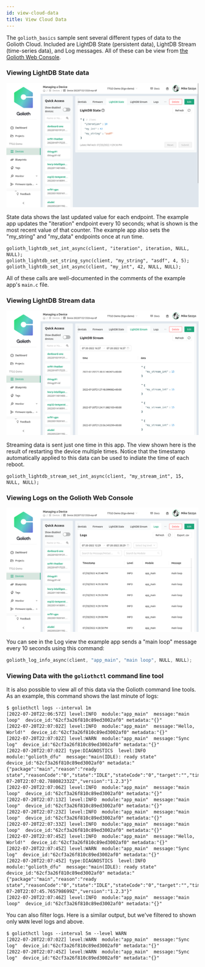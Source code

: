 ```yaml
---
id: view-cloud-data
title: View Cloud Data
---
```


The `golioth_basics` sample sent several different types of data to the Golioth
Cloud. Included are LightDB State (persistent data), LightDB Stream (time-series
data), and Log messages. All of these can be view from [the Golioth Web
Console](https://console.golioth.io).

### Viewing LightDB State data

![LightDB State Data](./assets/golioth-espidf-state.png)

State data shows the last updated value for each endpoint. The example app
updates the "iteration" endpoint every 10 seconds; what is shown is the most
recent value of that counter. The example app also sets the "my_string" and
"my_data" endpoints once at run time.

```code
golioth_lightdb_set_int_async(client, "iteration", iteration, NULL, NULL);
golioth_lightdb_set_string_sync(client, "my_string", "asdf", 4, 5);
golioth_lightdb_set_int_async(client, "my_int", 42, NULL, NULL);
```

All of these calls are well-documented in the comments of the example app's
`main.c` file.

### Viewing LightDB Stream data

![LightDB Stream Data](./assets/golioth-espidf-stream.png)

Streaming data is sent just one time in this app. The view shown here is the
result of restarting the device multiple times. Notice that the timestamp
automatically applied to this data can be used to indiate the time of each
reboot.

```code
golioth_lightdb_stream_set_int_async(client, "my_stream_int", 15, NULL, NULL);
```

### Viewing Logs on the Golioth Web Console

![Log Messages](./assets/golioth-espidf-logs.png)

You can see in the Log view the example app sends a "main loop" message every 10
seconds using this command:

```c
golioth_log_info_async(client, "app_main", "main loop", NULL, NULL);
```

### Viewing Data with the `goliothctl` command line tool

It is also possible to view all of this data via the Golioth command line tools. As an example, this command shows the last minute of logs:

```console
$ goliothctl logs --interval 1m
[2022-07-20T22:06:57Z] level:INFO  module:"app_main"  message:"main loop"  device_id:"62cf3a26f810c89ed3002af0" metadata:"{}"
[2022-07-20T22:07:02Z] level:INFO  module:"app_main"  message:"Hello, World!"  device_id:"62cf3a26f810c89ed3002af0" metadata:"{}"
[2022-07-20T22:07:02Z] level:WARN  module:"app_main"  message:"Sync log"  device_id:"62cf3a26f810c89ed3002af0" metadata:"{}"
[2022-07-20T22:07:02Z] type:DIAGNOSTICS  level:INFO  module:"golioth_dfu"  message:"main(IDLE): ready state"  device_id:"62cf3a26f810c89ed3002af0" metadata:"{"package":"main","reason":"ready state","reasonCode":"0","state":"IDLE","stateCode":"0","target":"","time":"2022-07-20T22:07:02.788082332Z","version":"1.2.3"}"
[2022-07-20T22:07:06Z] level:INFO  module:"app_main"  message:"main loop"  device_id:"62cf3a26f810c89ed3002af0" metadata:"{}"
[2022-07-20T22:07:13Z] level:INFO  module:"app_main"  message:"main loop"  device_id:"62cf3a26f810c89ed3002af0" metadata:"{}"
[2022-07-20T22:07:23Z] level:INFO  module:"app_main"  message:"main loop"  device_id:"62cf3a26f810c89ed3002af0" metadata:"{}"
[2022-07-20T22:07:33Z] level:INFO  module:"app_main"  message:"main loop"  device_id:"62cf3a26f810c89ed3002af0" metadata:"{}"
[2022-07-20T22:07:45Z] level:INFO  module:"app_main"  message:"Hello, World!"  device_id:"62cf3a26f810c89ed3002af0" metadata:"{}"
[2022-07-20T22:07:45Z] level:WARN  module:"app_main"  message:"Sync log"  device_id:"62cf3a26f810c89ed3002af0" metadata:"{}"
[2022-07-20T22:07:45Z] type:DIAGNOSTICS  level:INFO  module:"golioth_dfu"  message:"main(IDLE): ready state"  device_id:"62cf3a26f810c89ed3002af0" metadata:"{"package":"main","reason":"ready state","reasonCode":"0","state":"IDLE","stateCode":"0","target":"","time":"2022-07-20T22:07:45.765798699Z","version":"1.2.3"}"
[2022-07-20T22:07:46Z] level:INFO  module:"app_main"  message:"main loop"  device_id:"62cf3a26f810c89ed3002af0" metadata:"{}"
```

You can also filter logs. Here is a similar output, but we've filtered to shown only `WARN` level logs and above.

```console
$ goliothctl logs --interval 5m --level WARN
[2022-07-20T22:07:02Z] level:WARN  module:"app_main"  message:"Sync log"  device_id:"62cf3a26f810c89ed3002af0" metadata:"{}"
[2022-07-20T22:07:45Z] level:WARN  module:"app_main"  message:"Sync log"  device_id:"62cf3a26f810c89ed3002af0" metadata:"{}"
```

